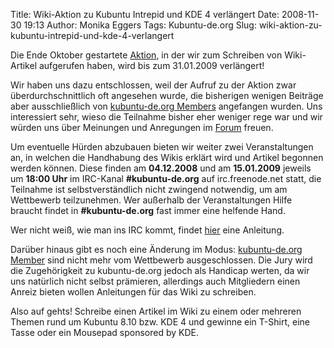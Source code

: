 Title: Wiki-Aktion zu Kubuntu Intrepid und KDE 4 verlängert
Date: 2008-11-30 19:13
Author: Monika Eggers
Tags: Kubuntu-de.org
Slug: wiki-aktion-zu-kubuntu-intrepid-und-kde-4-verlangert

Die Ende Oktober gestartete
[Aktion](http://www.kubuntu-de.org/nachrichten/kubuntu/kubuntu-de-org/mach-das-wiki-fit-fuer-kubuntu-8-10-intrepid-ibex-und-kde-4 "http://www.kubuntu-de.org/nachrichten/kubuntu/kubuntu-de-org/mach-das-wiki-fit-fuer-kubuntu-8-10-intrepid-ibex-und-kde-4"), in der wir zum Schreiben von Wiki-Artikel aufgerufen haben, wird
bis zum 31.01.2009 verlängert!  

Wir haben uns dazu entschlossen, weil der Aufruf zu der Aktion zwar
überdurchschnittlich oft angesehen wurde, die bisherigen wenigen
Beiträge aber ausschließlich von [kubuntu-de.org
Members](https://launchpad.net/%7Ekubuntu-de.org-members/+members "https://launchpad.net/~kubuntu-de.org-members/+members") angefangen wurden. Uns interessiert sehr, wieso die Teilnahme
bisher eher weniger rege war und wir würden uns über Meinungen und
Anregungen im
[Forum](http://forum.kubuntu-de.org/index.php?topic=11184.msg76525#new "http://forum.kubuntu-de.org/index.php?topic=11184.msg76525#new") freuen.


Um eventuelle Hürden abzubauen bieten wir weiter zwei Veranstaltungen
an, in welchen die Handhabung des Wikis erklärt wird und Artikel
begonnen werden können. Diese finden am **04.12.2008** und am
**15.01.2009** jeweils um **18:00 Uhr** im IRC-Kanal
**\#kubuntu-de.org** auf irc.freenode.net statt, die Teilnahme ist
selbstverständlich nicht zwingend notwendig, um am Wettbewerb
teilzunehmen. Wer außerhalb der Veranstaltungen Hilfe braucht findet in
**\#kubuntu-de.org** fast immer eine helfende Hand.  

Wer nicht weiß, wie man ins IRC kommt, findet
[hier](http://wiki.kubuntu-de.org/Team:IRC "http://wiki.kubuntu-de.org/Team:IRC") eine Anleitung.


<!--break--><!--break-->

Darüber hinaus gibt es noch eine Änderung im Modus: [kubuntu-de.org
Member](https://launchpad.net/%7Ekubuntu-de.org-members/+members "https://launchpad.net/~kubuntu-de.org-members/+members") sind nicht mehr vom Wettbewerb ausgeschlossen. Die Jury wird die
Zugehörigkeit zu kubuntu-de.org jedoch als Handicap werten, da wir uns
natürlich nicht selbst prämieren, allerdings auch Mitgliedern einen
Anreiz bieten wollen Anleitungen für das Wiki zu schreiben.


Also auf gehts! Schreibe einen Artikel im Wiki zu einem oder mehreren
Themen rund um Kubuntu 8.10 bzw. KDE 4 und gewinne ein T-Shirt, eine
Tasse oder ein Mousepad sponsored by KDE.



